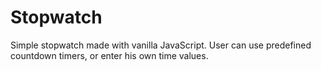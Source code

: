 # Stopwatch

Simple stopwatch made with vanilla JavaScript. User can use predefined countdown timers, or enter his own time values.
